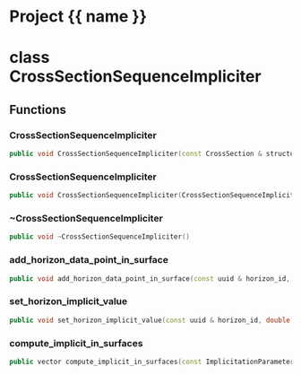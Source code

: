 <script setup>
import {useRoute} from 'vitepress'
const {path} = useRoute()
const tokens = path.split('/')
const words = tokens[2].split('-');
for (let i = 0; i < words.length; i++) {
    words[i] = words[i].charAt(0).toUpperCase() + words[i].slice(1);
    words[i] = words[i].replace('geode', 'Geode')
}
const name = words.join('-');
</script>
# Project {{ name }}

# class CrossSectionSequenceImpliciter


## Functions

### CrossSectionSequenceImpliciter

```cpp
public void CrossSectionSequenceImpliciter(const CrossSection & structural_model, const std::vector<uuid> & sequence_horizons)
```


### CrossSectionSequenceImpliciter

```cpp
public void CrossSectionSequenceImpliciter(CrossSectionSequenceImpliciter && other)
```


### ~CrossSectionSequenceImpliciter

```cpp
public void ~CrossSectionSequenceImpliciter()
```


### add_horizon_data_point_in_surface

```cpp
public void add_horizon_data_point_in_surface(const uuid & horizon_id, const Surface2D & surface, const Point2D & point, double weight)
```


### set_horizon_implicit_value

```cpp
public void set_horizon_implicit_value(const uuid & horizon_id, double value)
```


### compute_implicit_in_surfaces

```cpp
public vector compute_implicit_in_surfaces(const ImplicitationParameters & computation_parameters)
```




